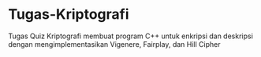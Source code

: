 # Tugas-Kriptografi
Tugas Quiz Kriptografi membuat program C++ untuk enkripsi dan deskripsi dengan mengimplementasikan Vigenere, Fairplay, dan Hill Cipher
